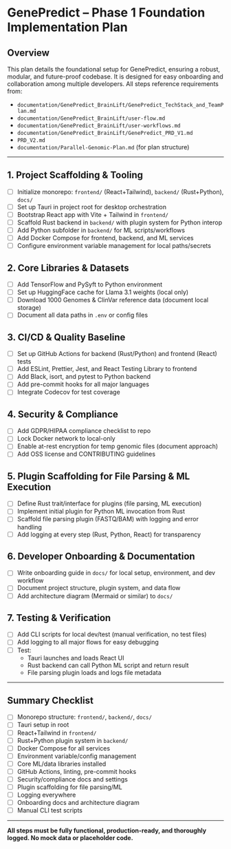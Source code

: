 # GenePredict – Phase 1 Foundation Implementation Plan

## Overview
This plan details the foundational setup for GenePredict, ensuring a robust, modular, and future-proof codebase. It is designed for easy onboarding and collaboration among multiple developers. All steps reference requirements from:
- `documentation/GenePredict_BrainLift/GenePredict_TechStack_and_TeamPlan.md`
- `documentation/GenePredict_BrainLift/user-flow.md`
- `documentation/GenePredict_BrainLift/user-workflows.md`
- `documentation/GenePredict_BrainLift/GenePredict_PRD_V1.md`
- `PRD_V2.md`
- `documentation/Parallel-Genomic-Plan.md` (for plan structure)

---

## 1. Project Scaffolding & Tooling
- [ ] Initialize monorepo: `frontend/` (React+Tailwind), `backend/` (Rust+Python), `docs/`
- [ ] Set up Tauri in project root for desktop orchestration
- [ ] Bootstrap React app with Vite + Tailwind in `frontend/`
- [ ] Scaffold Rust backend in `backend/` with plugin system for Python interop
- [ ] Add Python subfolder in `backend/` for ML scripts/workflows
- [ ] Add Docker Compose for frontend, backend, and ML services
- [ ] Configure environment variable management for local paths/secrets

## 2. Core Libraries & Datasets
- [ ] Add TensorFlow and PySyft to Python environment
- [ ] Set up HuggingFace cache for Llama 3.1 weights (local only)
- [ ] Download 1000 Genomes & ClinVar reference data (document local storage)
- [ ] Document all data paths in `.env` or config files

## 3. CI/CD & Quality Baseline
- [ ] Set up GitHub Actions for backend (Rust/Python) and frontend (React) tests
- [ ] Add ESLint, Prettier, Jest, and React Testing Library to frontend
- [ ] Add Black, isort, and pytest to Python backend
- [ ] Add pre-commit hooks for all major languages
- [ ] Integrate Codecov for test coverage

## 4. Security & Compliance
- [ ] Add GDPR/HIPAA compliance checklist to repo
- [ ] Lock Docker network to local-only
- [ ] Enable at-rest encryption for temp genomic files (document approach)
- [ ] Add OSS license and CONTRIBUTING guidelines

## 5. Plugin Scaffolding for File Parsing & ML Execution
- [ ] Define Rust trait/interface for plugins (file parsing, ML execution)
- [ ] Implement initial plugin for Python ML invocation from Rust
- [ ] Scaffold file parsing plugin (FASTQ/BAM) with logging and error handling
- [ ] Add logging at every step (Rust, Python, React) for transparency

## 6. Developer Onboarding & Documentation
- [ ] Write onboarding guide in `docs/` for local setup, environment, and dev workflow
- [ ] Document project structure, plugin system, and data flow
- [ ] Add architecture diagram (Mermaid or similar) to `docs/`

## 7. Testing & Verification
- [ ] Add CLI scripts for local dev/test (manual verification, no test files)
- [ ] Add logging to all major flows for easy debugging
- [ ] Test:
    - Tauri launches and loads React UI
    - Rust backend can call Python ML script and return result
    - File parsing plugin loads and logs file metadata

---

## Summary Checklist
- [ ] Monorepo structure: `frontend/`, `backend/`, `docs/`
- [ ] Tauri setup in root
- [ ] React+Tailwind in `frontend/`
- [ ] Rust+Python plugin system in `backend/`
- [ ] Docker Compose for all services
- [ ] Environment variable/config management
- [ ] Core ML/data libraries installed
- [ ] GitHub Actions, linting, pre-commit hooks
- [ ] Security/compliance docs and settings
- [ ] Plugin scaffolding for file parsing/ML
- [ ] Logging everywhere
- [ ] Onboarding docs and architecture diagram
- [ ] Manual CLI test scripts

---

**All steps must be fully functional, production-ready, and thoroughly logged. No mock data or placeholder code.** 